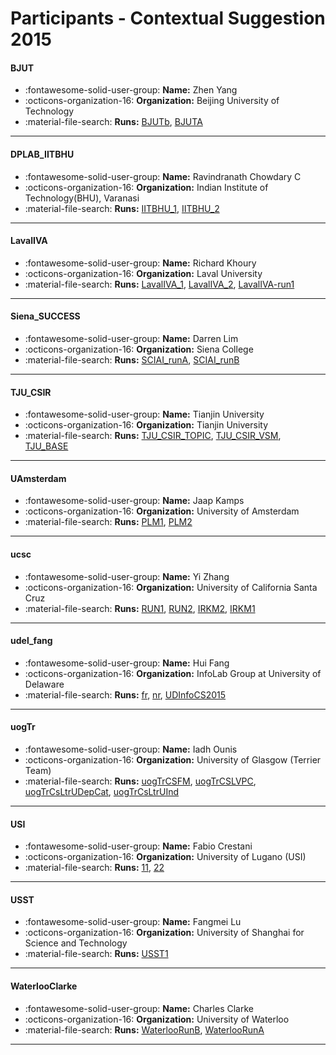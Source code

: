 # Participants - Contextual Suggestion 2015 

#### BJUT
 - :fontawesome-solid-user-group: **Name:** Zhen Yang
 - :octicons-organization-16: **Organization:** Beijing University of Technology
 - :material-file-search: **Runs:** [BJUTb](./runs.md#bjutb), [BJUTA](./runs.md#bjuta)

---
#### DPLAB_IITBHU
 - :fontawesome-solid-user-group: **Name:** Ravindranath Chowdary C
 - :octicons-organization-16: **Organization:** Indian Institute of Technology(BHU), Varanasi
 - :material-file-search: **Runs:** [IITBHU_1](./runs.md#iitbhu_1), [IITBHU_2](./runs.md#iitbhu_2)

---
#### LavalIVA
 - :fontawesome-solid-user-group: **Name:** Richard Khoury
 - :octicons-organization-16: **Organization:** Laval University
 - :material-file-search: **Runs:** [LavalIVA_1](./runs.md#lavaliva_1), [LavalIVA_2](./runs.md#lavaliva_2), [LavalIVA-run1](./runs.md#lavaliva-run1)

---
#### Siena_SUCCESS
 - :fontawesome-solid-user-group: **Name:** Darren Lim
 - :octicons-organization-16: **Organization:** Siena College
 - :material-file-search: **Runs:** [SCIAI_runA](./runs.md#sciai_runa), [SCIAI_runB](./runs.md#sciai_runb)

---
#### TJU_CSIR
 - :fontawesome-solid-user-group: **Name:** Tianjin University
 - :octicons-organization-16: **Organization:** Tianjin University
 - :material-file-search: **Runs:** [TJU_CSIR_TOPIC](./runs.md#tju_csir_topic), [TJU_CSIR_VSM](./runs.md#tju_csir_vsm), [TJU_BASE](./runs.md#tju_base)

---
#### UAmsterdam
 - :fontawesome-solid-user-group: **Name:** Jaap Kamps
 - :octicons-organization-16: **Organization:** University of Amsterdam
 - :material-file-search: **Runs:** [PLM1](./runs.md#plm1), [PLM2](./runs.md#plm2)

---
#### ucsc
 - :fontawesome-solid-user-group: **Name:** Yi Zhang
 - :octicons-organization-16: **Organization:** University of California Santa Cruz
 - :material-file-search: **Runs:** [RUN1](./runs.md#run1), [RUN2](./runs.md#run2), [IRKM2](./runs.md#irkm2), [IRKM1](./runs.md#irkm1)

---
#### udel_fang
 - :fontawesome-solid-user-group: **Name:** Hui Fang
 - :octicons-organization-16: **Organization:** InfoLab Group at University of Delaware
 - :material-file-search: **Runs:** [fr](./runs.md#fr), [nr](./runs.md#nr), [UDInfoCS2015](./runs.md#udinfocs2015)

---
#### uogTr
 - :fontawesome-solid-user-group: **Name:** Iadh Ounis
 - :octicons-organization-16: **Organization:** University of Glasgow (Terrier Team)
 - :material-file-search: **Runs:** [uogTrCSFM](./runs.md#uogtrcsfm), [uogTrCSLVPC](./runs.md#uogtrcslvpc), [uogTrCsLtrUDepCat](./runs.md#uogtrcsltrudepcat), [uogTrCsLtrUInd](./runs.md#uogtrcsltruind)

---
#### USI
 - :fontawesome-solid-user-group: **Name:** Fabio Crestani
 - :octicons-organization-16: **Organization:** University of Lugano (USI)
 - :material-file-search: **Runs:** [11](./runs.md#11), [22](./runs.md#22)

---
#### USST
 - :fontawesome-solid-user-group: **Name:** Fangmei Lu
 - :octicons-organization-16: **Organization:** University of Shanghai for Science and Technology
 - :material-file-search: **Runs:** [USST1](./runs.md#usst1)

---
#### WaterlooClarke
 - :fontawesome-solid-user-group: **Name:** Charles Clarke
 - :octicons-organization-16: **Organization:** University of Waterloo
 - :material-file-search: **Runs:** [WaterlooRunB](./runs.md#waterloorunb), [WaterlooRunA](./runs.md#waterlooruna)

---
